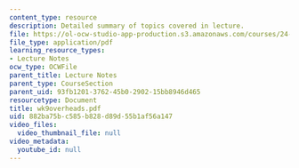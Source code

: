 ```yaml
---
content_type: resource
description: Detailed summary of topics covered in lecture.
file: https://ol-ocw-studio-app-production.s3.amazonaws.com/courses/24-964-topics-in-phonology-fall-2004/882ba75bc585b828d89d55b1af56a147_wk9overheads.pdf
file_type: application/pdf
learning_resource_types:
- Lecture Notes
ocw_type: OCWFile
parent_title: Lecture Notes
parent_type: CourseSection
parent_uid: 93fb1201-3762-45b0-2902-15bb8946d465
resourcetype: Document
title: wk9overheads.pdf
uid: 882ba75b-c585-b828-d89d-55b1af56a147
video_files:
  video_thumbnail_file: null
video_metadata:
  youtube_id: null
---
```

